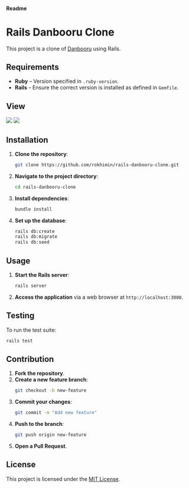 #### Readme
# Rails Danbooru Clone
This project is a clone of [Danbooru](https://danbooru.donmai.us/) using Rails.

## Requirements

- **Ruby** – Version specified in `.ruby-version`.
- **Rails** – Ensure the correct version is installed as defined in `Gemfile`.

## View
![](https://i.imgur.com/qUQQMWh.png)
![](https://i.imgur.com/6Ds6XAO.png)

## Installation

1. **Clone the repository**:

   ```bash
   git clone https://github.com/rokhimin/rails-danbooru-clone.git
   ```

2. **Navigate to the project directory**:

   ```bash
   cd rails-danbooru-clone
   ```

3. **Install dependencies**:

   ```bash
   bundle install
   ```

4. **Set up the database**:

   ```bash
   rails db:create
   rails db:migrate
   rails db:seed
   ```

## Usage

1. **Start the Rails server**:

   ```bash
   rails server
   ```

2. **Access the application** via a web browser at `http://localhost:3000`.

## Testing

To run the test suite:

```bash
rails test
```

## Contribution

1. **Fork the repository**.
2. **Create a new feature branch**:
   ```bash
   git checkout -b new-feature
   ```
3. **Commit your changes**:
   ```bash
   git commit -m "Add new feature"
   ```
4. **Push to the branch**:
   ```bash
   git push origin new-feature
   ```
5. **Open a Pull Request**.

## License

This project is licensed under the [MIT License](LICENSE).

